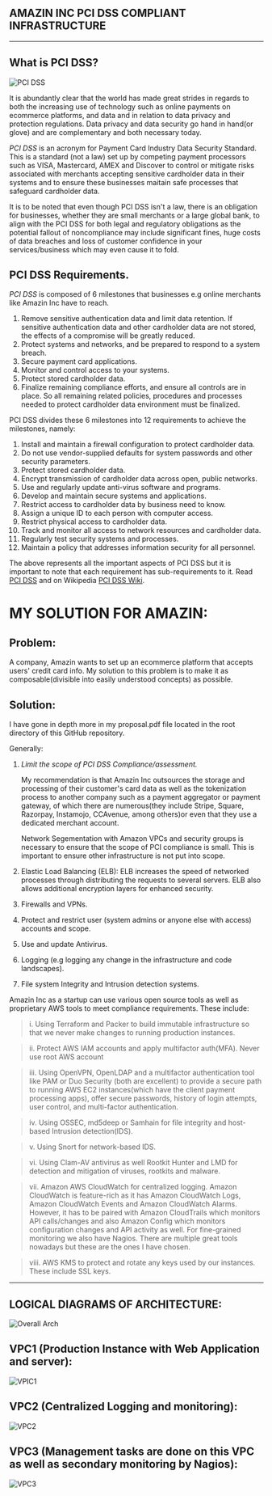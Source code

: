 AMAZIN INC PCI DSS COMPLIANT INFRASTRUCTURE
---
---


## What is PCI DSS?
![PCI DSS](/images/pci-logo.jpeg)

It is abundantly clear that the world has made great strides in regards to both the increasing use of technology such as online payments on ecommerce platforms, and data and in relation to data privacy and protection regulations. Data privacy and data security go hand in hand(or glove) and are complementary and both necessary today.

_PCI DSS_ is an acronym for Payment Card Industry Data Security Standard. This is a standard (not a law) set up by competing payment processors such as VISA, Mastercard, AMEX and Discover to control or mitigate risks associated with merchants accepting sensitive cardholder data in their systems and to ensure these businesses maitain safe processes that safeguard cardholder data.

It is to be noted that even though PCI DSS isn't a law, there is an obligation for businesses, whether they are small merchants or a large global bank, to align with the PCI DSS for both legal and regulatory obligations as the potential fallout of noncompliance may include significant fines, huge costs of data breaches and loss of customer confidence in your services/business which may even cause it to fold.


## PCI DSS Requirements.
_PCI DSS_ is composed of 6 milestones that businesses e.g online merchants like Amazin Inc have to reach.
1. Remove sensitive authentication data and limit data retention. If sensitive authentication data and other cardholder data are not stored, the effects of a compromise will be greatly reduced.
2. Protect systems and networks, and be prepared to respond to a system breach.
3. Secure payment card applications.
4. Monitor and control access to your systems.
5. Protect stored cardholder data.
6. Finalize remaining compliance efforts, and ensure all controls are in place. So all remaining related policies, procedures and processes needed to protect cardholder data environment must be finalized.


PCI DSS divides these 6 milestones into 12 requirements to achieve the milestones, namely:
1. Install and maintain a firewall configuration to protect cardholder data.
2. Do not use vendor-supplied defaults for system passwords and other security parameters.
3. Protect stored cardholder data.
4. Encrypt transmission of cardholder data across open, public networks.
5. Use and regularly update anti-virus software and programs.
6. Develop and maintain secure systems and applications.
7. Restrict access to cardholder data by business need to know.
8. Assign a unique ID to each person with computer access.
9. Restrict physical access to cardholder data.
10. Track and monitor all access to network resources and cardholder data.
11. Regularly test security systems and processes.
12. Maintain a policy that addresses information security for all personnel.

The above represents all the important aspects of PCI DSS but it is important to note that each requirement has sub-requirements to it. Read [PCI DSS](https://www.pcisecuritystandards.org/document_library) and on Wikipedia [PCI DSS Wiki](https://en.wikipedia.org/wiki/PCI_DSS).


# MY SOLUTION FOR AMAZIN:

## Problem:

A company, Amazin wants to set up an ecommerce platform that accepts users' credit card info.
My solution to this problem is to make it as composable(divisible into easily understood concepts) as possible.

## Solution:

I have gone in depth more in my proposal.pdf file located in the root directory of this GitHub repository.

Generally:

1. _Limit the scope of PCI DSS Compliance/assessment._

   My recommendation is that Amazin Inc outsources the storage and processing of their customer's card data as well as the tokenization process to another company such as a payment aggregator or payment gateway, of which there are numerous(they include Stripe, Square, Razorpay, Instamojo, CCAvenue, among others)or even that they use a dedicated merchant account.

   Network Segementation with Amazon VPCs and security groups is necessary to ensure that the scope of PCI compliance is small. This is important to ensure other infrastructure is not put into scope.
2. Elastic Load Balancing (ELB): ELB increases the speed of networked processes through distributing the requests to several servers. ELB also allows additional encryption layers for enhanced security.
3. Firewalls and VPNs.
4. Protect and restrict user (system admins or anyone else with access) accounts and scope.
5. Use and update Antivirus.
6. Logging (e.g logging any change in the infrastructure and code landscapes).
7. File system Integrity and Intrusion detection systems.


Amazin Inc as a startup can use various open source tools as well as proprietary AWS tools to meet compliance requirements. These include: 
> i. Using Terraform and Packer to build immutable infrastructure so that we never make changes to running production instances.

> ii. Protect AWS IAM accounts and apply multifactor auth(MFA). Never use root AWS account

> iii. Using OpenVPN, OpenLDAP and a multifactor authentication tool like PAM or Duo Security (both are excellent) to provide a secure path to running AWS EC2 instances(which have the client payment processing apps), offer secure passwords, history of login attempts, user control, and multi-factor authentication.

> iv. Using OSSEC, md5deep or Samhain for file integrity and host-based Intrusion detection(IDS).

> v. Using Snort for network-based IDS.

> vi. Using Clam-AV antivirus as well Rootkit Hunter and LMD for detection and mitigation of viruses, rootkits and malware. 

> vii. Amazon AWS CloudWatch for centralized logging. Amazon CloudWatch is feature-rich as it has Amazon CloudWatch Logs, Amazon CloudWatch Events and Amazon CloudWatch Alarms. However, it has to be paired with Amazon CloudTrails which monitors API calls/changes and also Amazon Config which monitors configuration changes and API activity as well. For fine-grained monitoring we also have Nagios. There are multiple great tools nowadays but these are the ones I have chosen. 

> viii. AWS KMS to protect and rotate any keys used by our instances. These include SSL keys.

---
## LOGICAL DIAGRAMS OF ARCHITECTURE:

![Overall Arch](/images/Subnets.png)


## VPC1 (Production Instance with Web Application and server):

![VPIC1](/images/vpc1.png)


## VPC2 (Centralized Logging and monitoring):

![VPC2](/images/monitoring_metrics.png)

## VPC3 (Management tasks are done on this VPC as well as secondary monitoring by Nagios):

![VPC3](/images/vpc3.png)


